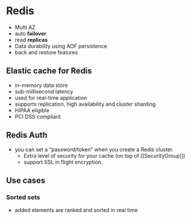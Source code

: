 # Redis
- Multi AZ
- auto **failover**
- read **replicas**
- Data durability using AOF persistence
- back and restore features
## Elastic cache for Redis
- in-memory data store
- sub-millisecond latency
- used for real-time application
- supports replication, high availability and cluster sharding
- HIPAA eligible 
- PCI DSS compliant
## Redis Auth
- you can set a “password/token” when you create a Redis cluster.
	- Extra level of security for your cache (on top of [[SecurityGroup]])
	- support SSL in flight encryption.

## Use cases 

### Sorted sets
- added elements are ranked and sorted in real time
